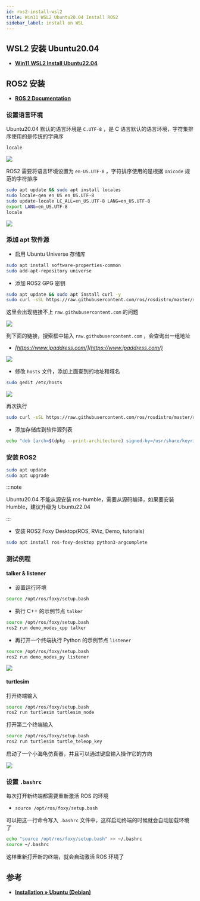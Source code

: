 ```yaml
---
id: ros2-install-wsl2
title: Win11 WSL2 Ubuntu20.04 Install ROS2
sidebar_label: install on WSL
---
```


## WSL2 安装 Ubuntu20.04
- **[Win11 WSL2 Install Ubuntu22.04](https://sinnammanyo.cn/stack/system/win/win11-wsl-ubuntu2204)**

## ROS2 安装
- **[ROS 2 Documentation](http://docs.ros.org/en/humble/index.html)**

### 设置语言环境

Ubuntu20.04 默认的语言环境是 `C.UTF-8` ，是 C 语言默认的语言环境，字符集排序使用的是传统的字典序

``` bash
locale
```

![](https://pictures-1304295136.cos.ap-guangzhou.myqcloud.com/screenshot/win11/wsl2-ros2/locale-C-UTF-8.png)

ROS2 需要将语言环境设置为 `en-US.UTF-8` ，字符排序使用的是根据 `Unicode` 规范的字符排序

``` bash
sudo apt update && sudo apt install locales
sudo locale-gen en_US en_US.UTF-8
sudo update-locale LC_ALL=en_US.UTF-8 LANG=en_US.UTF-8
export LANG=en_US.UTF-8
locale
```

![](https://pictures-1304295136.cos.ap-guangzhou.myqcloud.com/screenshot/win11/wsl2-ros2/locale-en_US-UTF-8.png)

### 添加 apt 软件源

- 启用 Ubuntu Universe 存储库

``` bash
sudo apt install software-properties-common
sudo add-apt-repository universe
```

- 添加 ROS2 GPG 密钥

``` bash
sudo apt update && sudo apt install curl -y
sudo curl -sSL https://raw.githubusercontent.com/ros/rosdistro/master/ros.key -o /usr/share/keyrings/ros-archive-keyring.gpg
```

这里会出现链接不上 `raw.githubusercontent.com` 的问题

![](https://pictures-1304295136.cos.ap-guangzhou.myqcloud.com/screenshot/win11/wsl2-ros2/raw.githubusercontent.png)

到下面的链接，搜索框中输入 `raw.githubusercontent.com` ，会查询出一组地址
- *[https://www.ipaddress.com/](https://www.ipaddress.com/)*

![](https://pictures-1304295136.cos.ap-guangzhou.myqcloud.com/screenshot/win11/wsl2-ros2/raw.githubusercontent-hosts.png)

- 修改 `hosts` 文件，添加上面查到的地址和域名
``` bash
sudo gedit /etc/hosts
```

![](https://pictures-1304295136.cos.ap-guangzhou.myqcloud.com/screenshot/win11/wsl2-ros2/add-hosts.png)

再次执行

``` bash
sudo curl -sSL https://raw.githubusercontent.com/ros/rosdistro/master/ros.key -o /usr/share/keyrings/ros-archive-keyring.gpg
```

- 添加存储库到软件源列表

``` bash
echo "deb [arch=$(dpkg --print-architecture) signed-by=/usr/share/keyrings/ros-archive-keyring.gpg] http://packages.ros.org/ros2/ubuntu $(. /etc/os-release && echo $UBUNTU_CODENAME) main" | sudo tee /etc/apt/sources.list.d/ros2.list > /dev/null
```

### 安装 ROS2

``` bash
sudo apt update
sudo apt upgrade
```

:::note

Ubuntu20.04 不能从源安装 ros-humble，需要从源码编译，如果要安装 Humble，建议升级为 Ubuntu22.04

:::

- 安装 ROS2 Foxy Desktop(ROS, RViz, Demo, tutorials)

``` bash
sudo apt install ros-foxy-desktop python3-argcomplete
```

### 测试例程

#### talker & listener

- 设置运行环境

``` bash
source /opt/ros/foxy/setup.bash
```

- 执行 C++ 的示例节点 `talker`

``` bash
source /opt/ros/foxy/setup.bash
ros2 run demo_nodes_cpp talker
```

- 再打开一个终端执行 Python 的示例节点 `listener`

``` bash
source /opt/ros/foxy/setup.bash
ros2 run demo_nodes_py listener
```

![](https://pictures-1304295136.cos.ap-guangzhou.myqcloud.com/screenshot/win11/wsl2-ros2/talker-listener-test.png)


#### turtlesim 

打开终端输入

``` bash
source /opt/ros/foxy/setup.bash
ros2 run turtlesim turtlesim_node
```

打开第二个终端输入

``` bash
source /opt/ros/foxy/setup.bash
ros2 run turtlesim turtle_teleop_key
```

启动了一个小海龟仿真器，并且可以通过键盘输入操作它的方向

![](https://pictures-1304295136.cos.ap-guangzhou.myqcloud.com/screenshot/win11/wsl2-ros2/turtlesim.png)

### 设置 `.bashrc`

每次打开新终端都需要重新激活 ROS 的环境
- `source /opt/ros/foxy/setup.bash`

可以把这一行命令写入 `.bashrc` 文件中，这样启动终端的时候就会自动加载环境了

``` bash
echo "source /opt/ros/foxy/setup.bash" >> ~/.bashrc
source ~/.bashrc
```

这样重新打开新的终端，就会自动激活 ROS 环境了

## 参考
- **[Installation » Ubuntu (Debian)](http://docs.ros.org/en/foxy/Installation/Ubuntu-Install-Debians.html#)**